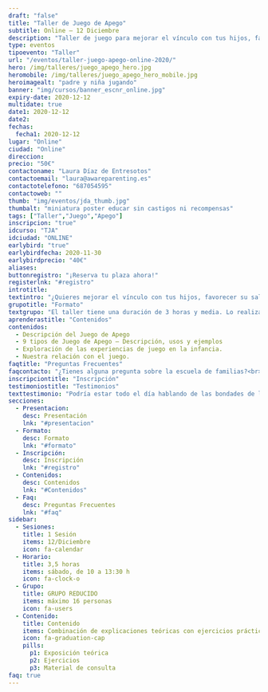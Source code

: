 ```yaml
---
draft: "false"
title: "Taller de Juego de Apego"
subtitle: Online – 12 Diciembre
description: "Taller de juego para mejorar el vínculo con tus hijos, favorecer su salud emocional y resolver problemas de comportamiento"
type: eventos
tipoevento: "Taller"
url: "/eventos/taller-juego-apego-online-2020/"
hero: /img/talleres/juego_apego_hero.jpg
heromobile: /img/talleres/juego_apego_hero_mobile.jpg
heroimagealt: "padre y niña jugando"
banner: "img/cursos/banner_escnr_online.jpg"
expiry-date: 2020-12-12
multidate: true
date1: 2020-12-12
date2: 
fechas:
  fecha1: 2020-12-12
lugar: "Online"
ciudad: "Online"
direccion:
precio: "50€"
contactoname: "Laura Díaz de Entresotos"
contactoemail: "laura@awareparenting.es"
contactotelefono: "687054595"
contactoweb: ""
thumb: "img/eventos/jda_thumb.jpg"
thumbalt: "miniatura poster educar sin castigos ni recompensas"
tags: ["Taller","Juego","Apego"]
inscripcion: "true"
idcurso: "TJA"
idciudad: "ONLINE"
earlybird: "true"
earlybirdfecha: 2020-11-30
earlybirdprecio: "40€"
aliases:
buttonregistro: "¡Reserva tu plaza ahora!"
registerlnk: "#registro"
introtitle: 
textintro: "¿Quieres mejorar el vínculo con tus hijos, favorecer su salud emocional y, al mismo tiempo, resover problemas de comportamiento?<br><br>En este taller aprenderás cómo conectar con tus hijos a través del Juego de Apego, y sus diferentes utilidades: favorecer la cooperación, preparar a los niños para situaciones dfíciles, afrontar miedos, reducir estrés, y muchas más.<br><br>Explicarés qué diferencia est tipo de juego de otros. Hablaremos de los 9 tipos de juego y sus diferentes utilidades y, ¿por qué no?, ¡jugaremos un poco y nos divertiremos!"
grupotitle: "Formato"
textgrupo: "El taller tiene una duración de 3 horas y media. Lo realizaremos en una sesión el sábado 12 de Diciembre, de 10:00 a 13:30 horas. Utilizaremos la plataforma de videoconferencia Zoom.<br><br>El taller incluirá exposiciones teóricas y ejercicios. También dispondrás de unos apuntes con el contenido del taller."
aprenderastitle: "Contenidos"
contenidos:
  - Descripción del Juego de Apego
  - 9 tipos de Juego de Apego – Descripción, usos y ejemplos
  - Exploración de las experiencias de juego en la infancia.
  - Nuestra relación con el juego.
faqtitle: "Preguntas Frecuentes"
faqcontacto: "¿Tienes alguna pregunta sobre la escuela de familias?<br>Envíamela con el formulario y te responderé en seguida."
inscripciontitle: "Inscripción"
testimoniostitle: "Testimonios"
texttestimonio: "Podría estar todo el día hablando de las bondades de la escuela de familias, pero he preferido compartir el testimonio de algunos de los participantes de ediciones anteriores."
secciones:
  - Presentacion:
    desc: Presentación
    lnk: "#presentacion"
  - Formato:
    desc: Formato
    lnk: "#formato"
  - Inscripción:
    desc: Inscripción
    lnk: "#registro"
  - Contenidos:
    desc: Contenidos
    lnk: "#Contenidos"
  - Faq:
    desc: Preguntas Frecuentes
    lnk: "#faq"
sidebar:
  - Sesiones:
    title: 1 Sesión
    items: 12/Diciembre
    icon: fa-calendar
  - Horario: 
    title: 3,5 horas
    items: sábado, de 10 a 13:30 h
    icon: fa-clock-o
  - Grupo: 
    title: GRUPO REDUCIDO
    items: máximo 16 personas
    icon: fa-users  
  - Contenido: 
    title: Contenido
    items: Combinación de explicaciones teóricas con ejercicios prácticos
    icon: fa-graduation-cap
    pills:
      p1: Exposición teórica
      p2: Ejercicios
      p3: Material de consulta 
faq: true
---
```

